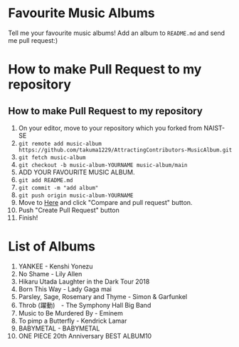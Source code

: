 # Favourite Music Albums
Tell me your favourite music albums!
Add an album to `README.md` and send me pull request:)

# How to make Pull Request to my repository
## How to make Pull Request to my repository
1. On your editor, move to your repository which you forked from NAIST-SE
2. `git remote add music-album https://github.com/takuma1229/AttractingContributors-MusicAlbum.git`
3. `git fetch music-album`
4. `git checkout -b music-album-YOURNAME music-album/main`
5. ADD YOUR FAVOURITE MUSIC ALBUM.
6.  `git add README.md`
7. `git commit -m "add album"`
8. `git push origin music-album-YOURNAME`
9. Move to [Here](https://github.com/takuma1229/AttractingContributors-MusicAlbum/blob/main/README.md) and click "Compare and pull request" button.
10. Push "Create Pull Request" button
11. Finish!



# List of Albums
1. YANKEE - Kenshi Yonezu
2. No Shame - Lily Allen
3. Hikaru Utada Laughter in the Dark Tour 2018
4. Born This Way - Lady Gaga mai
5. Parsley, Sage, Rosemary and Thyme - Simon & Garfunkel
6. Throb (躍動)　- The Symphony Hall Big Band
7. Music to Be Murdered By - Eminem 
8. To pimp a Butterfly - Kendrick Lamar
9. BABYMETAL - BABYMETAL
10. ONE PIECE 20th Anniversary BEST ALBUM10
